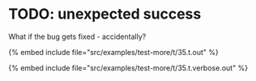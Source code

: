 # TODO: unexpected success


What if the bug gets fixed - accidentally?

{% embed include file="src/examples/test-more/t/35.t.out" %}

{% embed include file="src/examples/test-more/t/35.t.verbose.out" %}


